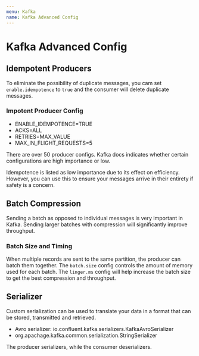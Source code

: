 ```yaml
---
menu: Kafka
name: Kafka Advanced Config
---
```


# Kafka Advanced Config

## Idempotent Producers

To eliminate the possibility of duplicate messages, you cam set `enable.idempotence` to `true` and the consumer will delete duplicate messages.

### Impotent Producer Config

- ENABLE_IDEMPOTENCE=TRUE
- ACKS=ALL
- RETRIES=MAX_VALUE
- MAX_IN_FLIGHT_REQUESTS=5

There are over 50 producer configs. Kafka docs indicates whether certain configurations are high importance or low.

Idempotence is listed as low importance due to its effect on efficiency. However, you can use this to ensure your messages arrive in their entirety if safety is a concern.

## Batch Compression

Sending a batch as opposed to individual messages is very important in Kafka. Sending larger batches with compression will significantly improve throughput.

### Batch Size and Timing

When multiple records are sent to the same partition, the producer can batch them together. The `batch.size` config controls the amount of memory used for each batch. The `linger.ms` config will help increase the batch size to get the best compression and throughput.

## Serializer

Custom serialization can be used to translate your data in a format that can be stored, transmitted and retrieved.

- Avro serializer: io.confluent.kafka.serializers.KafkaAvroSerializer
- org.apachage.kafka.common.serialization.StringSerializer

The producer serializers, while the consumer deserializers.
